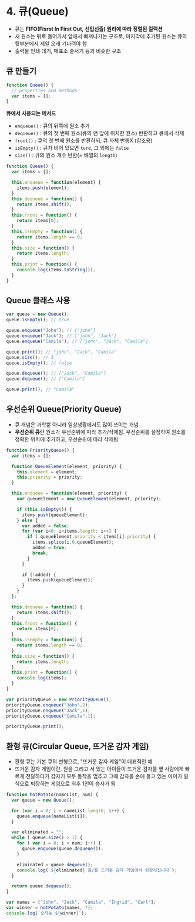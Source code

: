 # 4. 큐(Queue)

- 큐는 **FIFO(Fisrst In First Out, 선입선출) 원리에 따라 정렬된 컬랙션**
- 새 원소는 뒤로 들어가서 앞에서 빠져나가는 구조로, 마지막에 추가된 원소는 큐의 뒷부분에서 제일 오래 기다려야 함
- 출력물 인쇄 대기, 매표소 줄서기 등과 비슷한 구조

## 큐 만들기
```js
function Queue() {
  // properties and methods
  var items = [];
}
```

**큐에서 사용되는 메서드**
- `enqueue()` : 큐의 뒤쪽에 원소 추가
- `dequeue()` : 큐의 첫 번째 원소(큐의 맨 앞에 위치한 원소) 반환하고 큐에서 삭제
- `front()` : 큐의 첫 번째 원소를 반환하되, 큐 자체 변동X (참조용)
- `isEmpty()` : 큐가 비어 있으면 `ture`, 그 외에는 `false`
- `size()` : 큐의 원소 개수 반환(= 배열의 `length`)

```js
function Queue() {
  var items = [];

  this.enqueue = function(element) {
    items.push(element);
  }
  this.dequeue = function() {
    return items.shift();
  }
  this.front = function() {
    return items[0];
  }
  this.isEmpty = function() {
    return items.length == 0;
  }
  this.size = function() {
    return items.length;
  }
  this.print = function() {
    console.log(items.toString());
  }
}
```

## Queue 클래스 사용
```js
var queue = new Queue();
queue.isEmpty(); // true

queue.enqueue("John"); // ["john"]
queue.enqueue("Jack"); // ["john", "Jack"]
queue.enqueue("Camila"); // ["john", "Jack", "Camila"]

queue.print(); // "john", "Jack", "Camila"
queue.size(); // 3
queue.isEmpty(); // false

queue.dequeue(); // ["Jack", "Camila"]
queue.dequeue(); // ["Camila"]

queue.print(); // "Camila"
```

## 우선순위 Queue(Priority Queue)
- 큐 개념은 과학뿐 아니라 일상생활에서도 많이 쓰이는 개념
- **우선순위 큐**란 원소가 우선순위에 따라 추가/삭제됨. 우선순위를 설정하여 원소를 정확한 위치에 추가하고, 우선순위에 따라 삭제됨

```js
function PriorityQueue() {
  var items = [];

  function QueueElement(element, priority) {
    this.element = element;
    this.priority = priority;
  }

  this.enqueue = function(element, priority) {
    var queueElement = new QueueElement(element, priority);

    if (this.isEmpty()) {
      items.push(queueElement);
    } else {
      var added = false;
      for (var i=0; i<items.length; i++) {
        if ( queueElement.priority < items[i].priority) {
          items.splice(i,0,queueElement);
          added = true;
          break;
        }
      }

      if (!added) {
        items.push(queueElement);
      }
    }
  };

  this.dequeue = function() {
    return items.shift();
  }
  this.front = function() {
    return items[0];
  }
  this.isEmpty = function() {
    return items.length == 0;
  }
  this.size = function() {
    return items.length;
  }
  this.print = function() {
    console.log(items);
  }
}
```
```js
var priorityQueue = new PriorityQueue();
priorityQueue.enqueue("John",2);
priorityQueue.enqueue("Jack",1);
priorityQueue.enqueue("Camila",1);

priorityQueue.print();
```

## 환형 큐(Circular Queue, 뜨거운 감자 게임)
- 환형 큐는 기본 큐의 변형으로, "뜨거운 감자 게임"이 대표적인 예
- 뜨거운 감자 게임이란, 원을 그리고 서 있는 아이들이 뜨거운 감자를 옆 사람에게 빠르게 전달하다가 갑자기 모두 동작을 멈추고 그때 감자를 손에 들고 있는 아이가 벌칙으로 퇴장하는 게임으로 최후 1인이 승자가 됨

```js
function hotPotato(nameList, num) {
  var queue = new Queue();

  for (var i = 0; i < nameList.length; i++) {
    queue.enqueue(nameList[i]);
  }

  var eliminated = "";
  while ( queue.size() > 1) {
    for ( var i = 0; i < num; i++) {
      queue.enqueue(queue.dequeue());
    }

    eliminated = queue.dequeue();
    console.log(`${eliminated} 을/를 뜨거운 감자 게임에서 퇴장시킵니다`);
  }

  return queue.dequeue();
}

var names = ["John", "Jack", "Camila", "Ingrid", "Carl"];
var winner = hotPotato(names, 7);
console.log(`승자는 ${winner}`);
```
